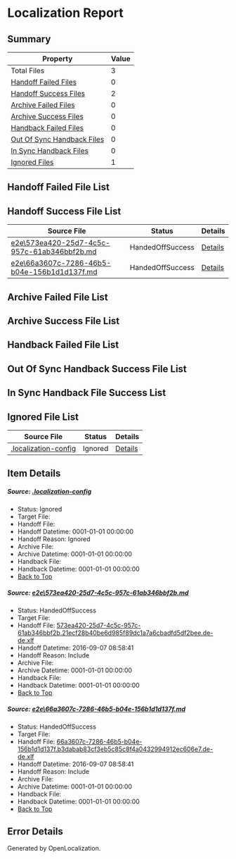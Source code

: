 # <a name='report-top'></a> Localization Report

## Summary
 Property | Value 
 -------- | ----- 
 Total Files | 3
[ Handoff Failed Files ](#handoff-failed-list)| 0
[ Handoff Success Files ](#handoff-success-list)| 2
[ Archive Failed Files ](#archive-failed-list)| 0
[ Archive Success Files ](#archive-success-list)| 0
[ Handback Failed Files ](#handback-failed-list)| 0
[ Out Of Sync Handback Files ](#outofsync-handback-success-list)| 0
[ In Sync Handback Files ](#insync-handback-success-list)| 0
[ Ignored Files ](#ignored-list)| 1

## <a name='handoff-failed-list'></a> Handoff Failed File List

## <a name='handoff-success-list'></a> Handoff Success File List
 Source File | Status | Details 
 ----------- | ------ | ------- 
 [e2e\573ea420-25d7-4c5c-957c-61ab346bbf2b.md](https://github.com/OpenLocalizationTestOrg/ol-test0/blob/f32e159467845948f0bbbf10475061152340cf6b/e2e/573ea420-25d7-4c5c-957c-61ab346bbf2b.md) | HandedOffSuccess | [Details](#1360247e09894329b028f95c128ffd8f1f5afee41)
 [e2e\66a3607c-7286-46b5-b04e-156b1d1d137f.md](https://github.com/OpenLocalizationTestOrg/ol-test0/blob/f32e159467845948f0bbbf10475061152340cf6b/e2e/66a3607c-7286-46b5-b04e-156b1d1d137f.md) | HandedOffSuccess | [Details](#8407717edf16dcbae4f2fed7ac8a0dee9e8fbea32)

## <a name='archive-failed-list'></a> Archive Failed File List

## <a name='archive-success-list'></a> Archive Success File List

## <a name='handback-failed-list'></a> Handback Failed File List

## <a name='outofsync-handback-success-list'></a> Out Of Sync Handback Success File List

## <a name='insync-handback-success-list'></a> In Sync Handback File Success List

## <a name='ignored-list'></a> Ignored File List
 Source File | Status | Details 
 ----------- | ------ | ------- 
 [.localization-config](https://github.com/OpenLocalizationTestOrg/ol-test0/blob/f32e159467845948f0bbbf10475061152340cf6b/.localization-config) | Ignored | [Details](#c268a05ecaa7ec85942ed632c29928ee5bd6da8d0)

## Item Details
##### <a name='c268a05ecaa7ec85942ed632c29928ee5bd6da8d0'></a> Source: [.localization-config](https://github.com/OpenLocalizationTestOrg/ol-test0/blob/f32e159467845948f0bbbf10475061152340cf6b/.localization-config)
* Status: Ignored
* Target File: 
* Handoff File: 
* Handoff Datetime: 0001-01-01 00:00:00
* Handoff Reason: Ignored
* Archive File: 
* Archive Datetime: 0001-01-01 00:00:00
* Handback File: 
* Handback Datetime: 0001-01-01 00:00:00
* [Back to Top](#report-top)

##### <a name='1360247e09894329b028f95c128ffd8f1f5afee41'></a> Source: [e2e\573ea420-25d7-4c5c-957c-61ab346bbf2b.md](https://github.com/OpenLocalizationTestOrg/ol-test0/blob/f32e159467845948f0bbbf10475061152340cf6b/e2e/573ea420-25d7-4c5c-957c-61ab346bbf2b.md)
* Status: HandedOffSuccess
* Target File: 
* Handoff File: [573ea420-25d7-4c5c-957c-61ab346bbf2b.21ecf28b40be6d985f89dc1a7a6cbadfd5df2bee.de-de.xlf](https://github.com/OpenLocalizationTestOrg/ol-test0-handoff/blob/add1493a50faff1e4a8a07ccd722b43db5cd7d9c/ol-handoff/OpenLocalizationTestOrg/ol-test0-dede/yuwzho/ht/573ea420-25d7-4c5c-957c-61ab346bbf2b.21ecf28b40be6d985f89dc1a7a6cbadfd5df2bee.de-de.xlf)
* Handoff Datetime: 2016-09-07 08:58:41
* Handoff Reason: Include
* Archive File: 
* Archive Datetime: 0001-01-01 00:00:00
* Handback File: 
* Handback Datetime: 0001-01-01 00:00:00
* [Back to Top](#report-top)

##### <a name='8407717edf16dcbae4f2fed7ac8a0dee9e8fbea32'></a> Source: [e2e\66a3607c-7286-46b5-b04e-156b1d1d137f.md](https://github.com/OpenLocalizationTestOrg/ol-test0/blob/f32e159467845948f0bbbf10475061152340cf6b/e2e/66a3607c-7286-46b5-b04e-156b1d1d137f.md)
* Status: HandedOffSuccess
* Target File: 
* Handoff File: [66a3607c-7286-46b5-b04e-156b1d1d137f.b3dabab83cf3eb5c85c8f4a0432994912ec606e7.de-de.xlf](https://github.com/OpenLocalizationTestOrg/ol-test0-handoff/blob/add1493a50faff1e4a8a07ccd722b43db5cd7d9c/ol-handoff/OpenLocalizationTestOrg/ol-test0-dede/yuwzho/ht/66a3607c-7286-46b5-b04e-156b1d1d137f.b3dabab83cf3eb5c85c8f4a0432994912ec606e7.de-de.xlf)
* Handoff Datetime: 2016-09-07 08:58:41
* Handoff Reason: Include
* Archive File: 
* Archive Datetime: 0001-01-01 00:00:00
* Handback File: 
* Handback Datetime: 0001-01-01 00:00:00
* [Back to Top](#report-top)


## Error Details

Generated by OpenLocalization.
